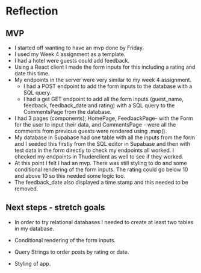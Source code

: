 # Reflection

## MVP

- I started off wanting to have an mvp done by Friday.
- I used my Week 4 assignment as a template.
- I had a hotel were guests could add feedback.
- Using a React client I made the form inputs for this including a rating and date this time.
- My endpoints in the server were very similar to my week 4 assignment.
  - I had a POST endpoint to add the form inputs to the database with a SQL query.
  - I had a get GET endpoint to add all the form inputs (guest_name, feedback, feedback_date and rating) with a SQL query to the CommentsPage from the database.
- I had 3 pages (components); HomePage, FeedbackPage- with the Form for the user to input their data, and CommentsPage - were all the comments from previous guests were rendered using .map().
- My database in Supabase had one table with all the inputs from the form and I seeded this firstly from the SQL editor in Supabase and then with test data in the form directly to check my endpoints all worked. I checked my endpoints in Thuderclient as well to see if they worked.
- At this point I felt I had an mvp. There was still styling to do and some conditional rendering of the form inputs. The rating could go below 10 and above 10 so this needed some logic too.
- The feedback_date also displayed a time stamp and this needed to be removed.

## Next steps - stretch goals

- In order to try relational databases I needed to create at least two tables in my database.

- Conditional rendering of the form inputs.

- Query Strings to order posts by rating or date.

- Styling of app.
